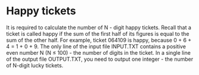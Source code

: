 # Happy tickets
It is required to calculate the number of N - digit happy tickets. Recall that a ticket is called happy if the sum of the first half of its figures is equal to the sum of the other half. For example, ticket 064109 is happy, because 0 + 6 + 4 = 1 + 0 + 9.
The only line of the input file INPUT.TXT contains a positive even number N (N ≤ 100) - the number of digits in the ticket.
In a single line of the output file OUTPUT.TXT, you need to output one integer - the number of N-digit lucky tickets.
